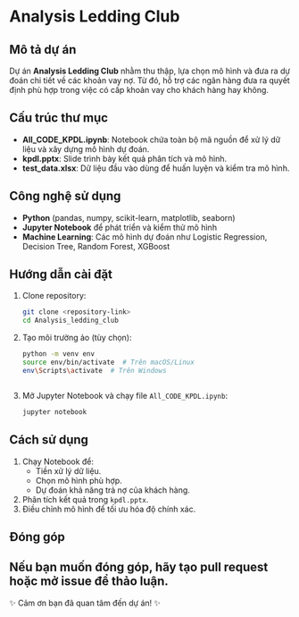 # Analysis Ledding Club

## Mô tả dự án
Dự án **Analysis Ledding Club** nhằm thu thập, lựa chọn mô hình và đưa ra dự đoán chi tiết về các khoản vay nợ. Từ đó, hỗ trợ các ngân hàng đưa ra quyết định phù hợp trong việc có cấp khoản vay cho khách hàng hay không.

## Cấu trúc thư mục
- **All_CODE_KPDL.ipynb**: Notebook chứa toàn bộ mã nguồn để xử lý dữ liệu và xây dựng mô hình dự đoán.
- **kpdl.pptx**: Slide trình bày kết quả phân tích và mô hình.
- **test_data.xlsx**: Dữ liệu đầu vào dùng để huấn luyện và kiểm tra mô hình.

## Công nghệ sử dụng
- **Python** (pandas, numpy, scikit-learn, matplotlib, seaborn)
- **Jupyter Notebook** để phát triển và kiểm thử mô hình
- **Machine Learning**: Các mô hình dự đoán như Logistic Regression, Decision Tree, Random Forest, XGBoost

## Hướng dẫn cài đặt
1. Clone repository:
   ```bash
   git clone <repository-link>
   cd Analysis_ledding_club
   ```
2. Tạo môi trường ảo (tùy chọn):
   ```bash
   python -m venv env
   source env/bin/activate  # Trên macOS/Linux
   env\Scripts\activate  # Trên Windows
   ```
   ```
3. Mở Jupyter Notebook và chạy file `All_CODE_KPDL.ipynb`:
   ```bash
   jupyter notebook
   ```

## Cách sử dụng
1. Chạy Notebook để:
   - Tiền xử lý dữ liệu.
   - Chọn mô hình phù hợp.
   - Dự đoán khả năng trả nợ của khách hàng.
2. Phân tích kết quả trong `kpdl.pptx`.
3. Điều chỉnh mô hình để tối ưu hóa độ chính xác.

## Đóng góp
Nếu bạn muốn đóng góp, hãy tạo **pull request** hoặc mở **issue** để thảo luận.
---
✨ Cảm ơn bạn đã quan tâm đến dự án! ✨

